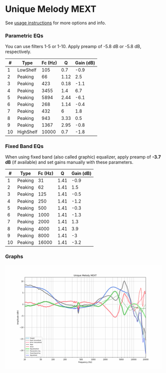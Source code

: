 # Unique Melody MEXT
See [usage instructions](https://github.com/jaakkopasanen/AutoEq#usage) for more options and info.

### Parametric EQs
You can use filters 1-5 or 1-10. Apply preamp of -5.8 dB or -5.8 dB, respectively.

|   # | Type      |   Fc (Hz) |    Q |   Gain (dB) |
|-----|-----------|-----------|------|-------------|
|   1 | LowShelf  |       105 | 0.7  |        -0.9 |
|   2 | Peaking   |        66 | 1.12 |         2.5 |
|   3 | Peaking   |       423 | 0.18 |        -1.1 |
|   4 | Peaking   |      3455 | 1.4  |         6.7 |
|   5 | Peaking   |      5894 | 2.44 |        -6.1 |
|   6 | Peaking   |       268 | 1.14 |        -0.4 |
|   7 | Peaking   |       432 | 6    |         1.8 |
|   8 | Peaking   |       943 | 3.33 |         0.5 |
|   9 | Peaking   |      1367 | 2.95 |        -0.8 |
|  10 | HighShelf |     10000 | 0.7  |        -1.8 |

### Fixed Band EQs
When using fixed band (also called graphic) equalizer, apply preamp of **-3.7 dB** (if available) and set gains manually with these parameters.

|   # | Type    |   Fc (Hz) |    Q |   Gain (dB) |
|-----|---------|-----------|------|-------------|
|   1 | Peaking |        31 | 1.41 |        -0.9 |
|   2 | Peaking |        62 | 1.41 |         1.5 |
|   3 | Peaking |       125 | 1.41 |        -0.5 |
|   4 | Peaking |       250 | 1.41 |        -1.2 |
|   5 | Peaking |       500 | 1.41 |        -0.3 |
|   6 | Peaking |      1000 | 1.41 |        -1.3 |
|   7 | Peaking |      2000 | 1.41 |         1.3 |
|   8 | Peaking |      4000 | 1.41 |         3.9 |
|   9 | Peaking |      8000 | 1.41 |        -3   |
|  10 | Peaking |     16000 | 1.41 |        -3.2 |

### Graphs
![](./Unique%20Melody%20MEXT.png)
